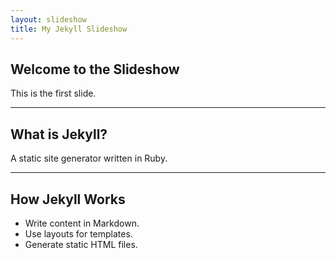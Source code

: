 ```yaml
---
layout: slideshow
title: My Jekyll Slideshow
---
```


## Welcome to the Slideshow
This is the first slide.

---

## What is Jekyll?
A static site generator written in Ruby.

---

## How Jekyll Works
- Write content in Markdown.
- Use layouts for templates.
- Generate static HTML files.
